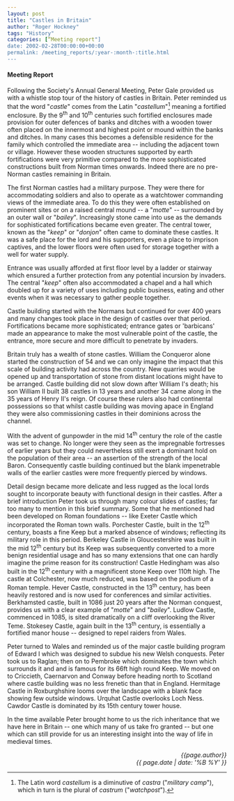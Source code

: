 ```yaml
---
layout: post
title: "Castles in Britain"
author: "Roger Hockney"
tags: "History"
categories: [“Meeting report"]
date: 2002-02-28T00:00:00+00:00
permalink: /meeting_reports/:year-:month-:title.html
---
```

#### Meeting Report ####

Following the Society's Annual General Meeting, Peter Gale provided us with a whistle stop tour of the history of castles in Britain. Peter reminded us that the word "*castle*" comes from the Latin "*castellum*"[^1] meaning a fortified enclosure. By the 9<sup>th</sup> and 10<sup>th</sup> centuries such fortified enclosures made provision for outer defences of banks and ditches with a wooden tower often placed on the innermost and highest point or mound within the banks and ditches. In many cases this becomes a defensible residence for the family which controlled the immediate area -- including the adjacent town or village. However these wooden structures supported by earth fortifications were very primitive compared to the more sophisticated constructions built from Norman times onwards. Indeed there are no pre-Norman castles remaining in Britain. 

The first Norman castles had a military purpose. They were there for accommodating soldiers and also to operate as a watchtower commanding views of the immediate area. To do this they were often established on prominent sites or on a raised central mound -- a "*motte*" -- surrounded by an outer wall or "*bailey*". Increasingly stone came into use as the demands for sophisticated fortifications became even greater. The central tower, known as the "*keep*" or "*donjon*" often came to dominate these castles. It was a safe place for the lord and his supporters, even a place to imprison captives, and the lower floors were often used for storage together with a well for water supply. 

Entrance was usually afforded at first floor level by a ladder or stairway which ensured a further protection from any potential incursion by invaders. The central "*keep*" often also accommodated a chapel and a hall which doubled up for a variety of uses including public business, eating and other events when it was necessary to gather people together. 

Castle building started with the Normans but continued for over 400 years and many changes took place in the design of castles over that period. Fortifications became more sophisticated; entrance gates or 'barbicans' made an appearance to make the most vulnerable point of the castle, the entrance, more secure and more difficult to penetrate by invaders. 

Britain truly has a wealth of stone castles. William the Conqueror alone started the construction of 54 and we can only imagine the impact that this scale of building activity had across the country. New quarries would be opened up and transportation of stone from distant locations might have to be arranged. Castle building did not slow down after William I's death; his son William II built 38 castles in 13 years and another 34 came along in the 35 years of Henry II's reign. Of course these rulers also had continental possessions so that whilst castle building was moving apace in England they were also commissioning castles in their dominions across the channel. 

With the advent of gunpowder in the mid 14<sup>th</sup> century the role of the castle was set to change. No longer were they seen as the impregnable fortresses of earlier years but they could nevertheless still exert a dominant hold on the population of their area -- an assertion of the strength of the local Baron. Consequently castle building continued but the blank impenetrable walls of the earlier castles were more frequently pierced by windows. 

Detail design became more delicate and less rugged as the local lords sought to incorporate beauty with functional design in their castles. After a brief introduction Peter took us through many colour slides of castles; far too many to mention in this brief summary. Some that he mentioned had been developed on Roman foundations -- like Exeter Castle which incorporated the Roman town walls. Porchester Castle, built in the 12<sup>th</sup> century, boasts a fine Keep but a marked absence of windows; reflecting its military role in this period. Berkeley Castle in Gloucestershire was built in the mid 12<sup>th</sup> century but its Keep was subsequently converted to a more benign residential usage and has so many extensions that one can hardly imagine the prime reason for its construction! Castle Hedingham was also built in the 12<sup>th</sup> century with a magnificent stone Keep over 110ft high. The castle at Colchester, now much reduced, was based on the podium of a Roman temple. Hever Castle, constructed in the 13<sup>th</sup> century, has been heavily restored and is now used for conferences and similar activities. Berkhamsted castle, built in 1086 just 20 years after the Norman conquest, provides us with a clear example of "*motte*" and "*bailey*". Ludlow Castle, commenced in 1085, is sited dramatically on a cliff overlooking the River Teme. Stokesey Castle, again built in the 13<sup>th</sup> century, is essentially a fortified manor house -- designed to repel raiders from Wales. 

Peter turned to Wales and reminded us of the major castle building program of Edward I which was designed to subdue his new Welsh conquests. Peter took us to Raglan; then on to Pembroke which dominates the town which surrounds it and and is famous for its 66ft high round Keep. We moved on to Criccieth, Caernarvon and Conway before heading north to Scotland where castle building was no less frenetic than that in England. Hermitage Castle in Roxburghshire looms over the landscape with a blank face showing few outside windows. Urquhat Castle overlooks Loch Ness. Cawdor Castle is dominated by its 15th century tower house. 

In the time available Peter brought home to us the rich inheritance that we have here in Britain -- one which many of us take fro granted -- but one which can still provide for us an interesting insight into the way of life in medieval times. 

<p align="right"><i> {{page.author}} <br> {{ page.date | date: '%B %Y' }} </i></p>

[^1]: The Latin word *castellum* is a diminutive of *castra* ("*military camp*"), which in turn is the plural of *castrum* ("*watchpost*").
